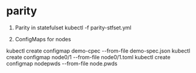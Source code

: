 # parity
1. Parity in statefulset
kubectl -f parity-stfset.yml

2. ConfigMaps for nodes

kubectl create configmap demo-cpec --from-file demo-spec.json
kubectl create configmap node0/1 --from-file node0/1.toml
kubectl create configmap nodepwds --from-file node.pwds
